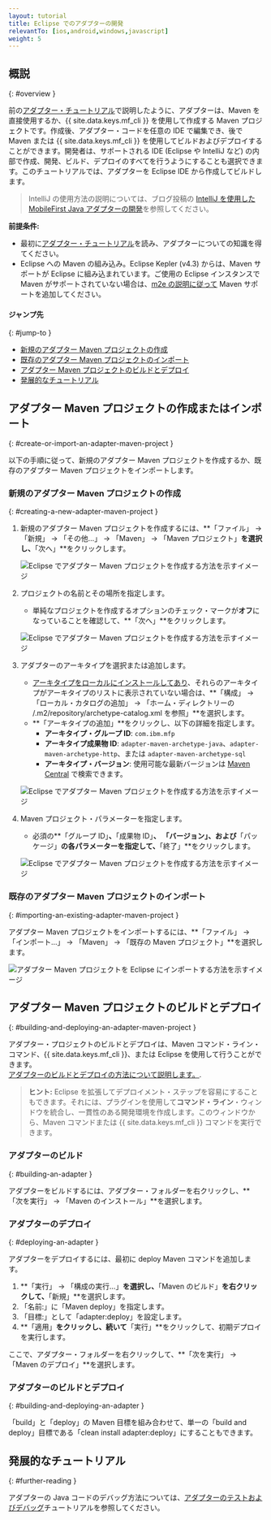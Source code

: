 ```yaml
---
layout: tutorial
title: Eclipse でのアダプターの開発
relevantTo: [ios,android,windows,javascript]
weight: 5
---
```

<!-- NLS_CHARSET=UTF-8 -->
## 概説
{: #overview }

前の[アダプター・チュートリアル](../)で説明したように、アダプターは、Maven を直接使用するか、{{ site.data.keys.mf_cli }} を使用して作成する Maven プロジェクトです。作成後、アダプター・コードを任意の IDE で編集でき、後で Maven または {{ site.data.keys.mf_cli }} を使用してビルドおよびデプロイすることができます。開発者は、サポートされる IDE (Eclipse や IntelliJ など) の内部で作成、開発、ビルド、デプロイのすべてを行うようにすることも選択できます。このチュートリアルでは、アダプターを Eclipse IDE から作成してビルドします。

> IntelliJ の使用方法の説明については、ブログ投稿の [IntelliJ を使用した MobileFirst Java アダプターの開発]({{site.baseurl}}/blog/2016/03/31/using-intellij-to-develop-adapters)を参照してください。

**前提条件:**

* 最初に[アダプター・チュートリアル](../)を読み、アダプターについての知識を得てください。
* Eclipse への Maven の組み込み。Eclipse Kepler (v4.3) からは、Maven サポートが Eclipse に組み込まれています。ご使用の Eclipse インスタンスで Maven がサポートされていない場合は、[m2e の説明に従って](http://www.eclipse.org/m2e/) Maven サポートを追加してください。

#### ジャンプ先
{: #jump-to }

* [新規のアダプター Maven プロジェクトの作成](#creating-a-new-adapter-maven-project)
* [既存のアダプター Maven プロジェクトのインポート](#importing-an-existing-adapter-maven-project)
* [アダプター Maven プロジェクトのビルドとデプロイ](#building-and-deploying-an-adapter-maven-project)
* [発展的なチュートリアル](#further-reading)

## アダプター Maven プロジェクトの作成またはインポート
{: #create-or-import-an-adapter-maven-project }

以下の手順に従って、新規のアダプター Maven プロジェクトを作成するか、既存のアダプター Maven プロジェクトをインポートします。

### 新規のアダプター Maven プロジェクトの作成
{: #creating-a-new-adapter-maven-project }

1. 新規のアダプター Maven プロジェクトを作成するには、**「ファイル」 → 「新規」 → 「その他...」 → 「Maven」 → 「Maven プロジェクト」**を選択し、**「次へ」**をクリックします。

    ![Eclipse でアダプター Maven プロジェクトを作成する方法を示すイメージ](new-maven-project.png)

2. プロジェクトの名前とその場所を指定します。  
    - 単純なプロジェクトを作成するオプションのチェック・マークが**オフ**になっていることを確認して、**「次へ」**をクリックします。

    ![Eclipse でアダプター Maven プロジェクトを作成する方法を示すイメージ](select-project-name-and-location.png)

3. アダプターのアーキタイプを選択または追加します。
    - [アーキタイプをローカルにインストールしてあり](../creating-adapters/#install-maven)、それらのアーキタイプがアーキタイプのリストに表示されていない場合は、**「構成」 → 「ローカル・カタログの追加」 → 「ホーム・ディレクトリーの  /.m2/repository/archetype-catalog.xml を参照」**を選択します。
    - **「アーキタイプの追加」**をクリックし、以下の詳細を指定します。
        - **アーキタイプ・グループ ID**: `com.ibm.mfp`
        - **アーキタイプ成果物 ID**: `adapter-maven-archetype-java`、`adapter-maven-archetype-http`、または `adapter-maven-archetype-sql`
        - **アーキタイプ・バージョン**: 使用可能な最新バージョンは [Maven Central](http://search.maven.org/#search%7Cga%7C1%7Ccom.ibm.mfp) で検索できます。

    ![Eclipse でアダプター Maven プロジェクトを作成する方法を示すイメージ](create-an-archetype.png)

4. Maven プロジェクト・パラメーターを指定します。  
    - 必須の**「グループ ID」**、**「成果物 ID」**、 **「バージョン」**、および**「パッケージ」**の各パラメーターを指定して、**「終了」**をクリックします。

    ![Eclipse でアダプター Maven プロジェクトを作成する方法を示すイメージ](project-parameters.png)

### 既存のアダプター Maven プロジェクトのインポート
{: #importing-an-existing-adapter-maven-project }

アダプター Maven プロジェクトをインポートするには、**「ファイル」 → 「インポート...」 → 「Maven」 → 「既存の Maven プロジェクト」**を選択します。

![アダプター Maven プロジェクトを Eclipse にインポートする方法を示すイメージ](import-adapter-maven-project.png)

## アダプター Maven プロジェクトのビルドとデプロイ
{: #building-and-deploying-an-adapter-maven-project }

アダプター・プロジェクトのビルドとデプロイは、Maven コマンド・ライン・コマンド、{{ site.data.keys.mf_cli }}、または Eclipse を使用して行うことができます。  
[アダプターのビルドとデプロイの方法について説明します。](../creating-adapters/#build-and-deploy-adapters).

> <span class="glyphicon glyphicon-info-sign" aria-hidden="true"></span> **ヒント:** Eclipse を拡張してデプロイメント・ステップを容易にすることもできます。それには、プラグインを使用して**コマンド・ライン**・ウィンドウを統合し、一貫性のある開発環境を作成します。このウィンドウから、Maven コマンドまたは {{ site.data.keys.mf_cli }} コマンドを実行できます。

### アダプターのビルド
{: #building-an-adapter }

アダプターをビルドするには、アダプター・フォルダーを右クリックし、**「次を実行」 → 「Maven のインストール」**を選択します。  

### アダプターのデプロイ
{: #deploying-an-adapter }

アダプターをデプロイするには、最初に deploy Maven コマンドを追加します。

1. **「実行」 → 「構成の実行...」**を選択し、**「Maven のビルド」**を右クリックして、**「新規」**を選択します。
2. 「名前:」に「Maven deploy」を指定します。
2. 「目標:」として「adapter:deploy」を設定します。
3. **「適用」**をクリックし、続いて**「実行」**をクリックして、初期デプロイを実行します。

ここで、アダプター・フォルダーを右クリックして、**「次を実行」 → 「Maven のデプロイ」**を選択します。

### アダプターのビルドとデプロイ
{: #building-and-deploying-an-adapter }

「build」と「deploy」の Maven 目標を組み合わせて、単一の「build and deploy」目標である「clean install adapter:deploy」にすることもできます。

## 発展的なチュートリアル
{: #further-reading }

アダプターの Java コードのデバッグ方法については、[アダプターのテストおよびデバッグ](../testing-and-debugging-adapters)チュートリアルを参照してください。
